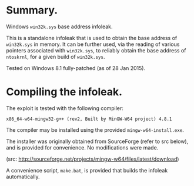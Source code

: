 Summary.
========

Windows `win32k.sys` base address infoleak.

This is a standalone infoleak that is used to obtain the base address of
`win32k.sys` in memory. It can be further used, via the reading of various
pointers associated with `win32k.sys`, to reliably obtain the base address
of `ntoskrnl`, for a given build of `win32k.sys`.

Tested on Windows 8.1 fully-patched (as of 28 Jan 2015).


Compiling the infoleak.
=======================

The exploit is tested with the following compiler:

`x86_64-w64-mingw32-g++ (rev2, Built by MinGW-W64 project) 4.8.1`

The compiler may be installed using the provided `mingw-w64-install.exe`. 

The installer was originally obtained from SourceForge (refer to src below), and is provided for convenience. No modifications were made.

(src: http://sourceforge.net/projects/mingw-w64/files/latest/download)

A convenience script, `make.bat`, is provided that builds the infoleak
automatically.
